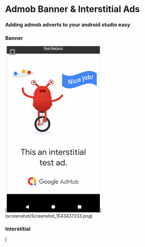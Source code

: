 # Admob Banner & Interstitial Ads

### Adding admob adverts to your android studio easy

<h3> Banner </h3>
[<img src="screenshot/Screenshot_1543437233.png" width=300>](screenshot/Screenshot_1543437233.png)

<h3> Interstitial </h3>
[<img src="screenshot/Screenshot_1543437239.png width=300>](screenshot/Screenshot_1543437239.png)
